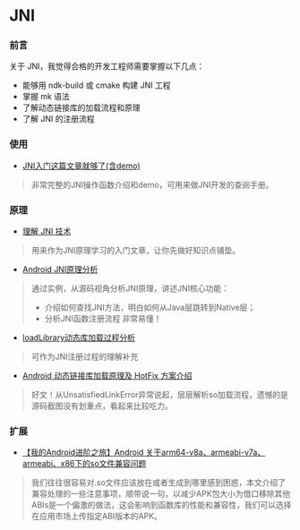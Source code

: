 # JNI
### 前言

关于 JNI，我觉得合格的开发工程师需要掌握以下几点：
- 能够用 ndk-build 或 cmake 构建 JNI 工程
- 掌握 mk 语法
- 了解动态链接库的加载流程和原理
- 了解 JNI 的注册流程

### 使用

- [JNI入门这篇文章就够了(含demo)](https://juejin.im/post/5a2a3f416fb9a0450167df22)
> 非常完整的JNI操作函数介绍和demo，可用来做JNI开发的查阅手册。

### 原理

- [理解 JNI 技术](https://pqpo.me/2017/05/17/jni/)
> 用来作为JNI原理学习的入门文章，让你先做好知识点铺垫。

- [Android JNI原理分析](http://gityuan.com/2016/05/28/android-jni/)
> 通过实例，从源码视角分析JNI原理，讲述JNI核心功能：
> - 介绍如何查找JNI方法，明白如何从Java层跳转到Native层；
> - 分析JNI函数注册流程
> 非常易懂！

- [loadLibrary动态库加载过程分析](http://gityuan.com/2017/03/26/load_library/)
> 可作为JNI注册过程的理解补充

- [Android 动态链接库加载原理及 HotFix 方案介绍](https://mp.weixin.qq.com/s?__biz=MzA3NTYzODYzMg==&mid=2653577702&idx=1&sn=1288c77cd8fc2db68dc92cf18d675ace&scene=4#wechat_redirect)
> 好文！从UnsatisfiedLinkError异常说起，层层解析so加载流程，遗憾的是源码截图没有划重点，看起来比较吃力。

### 扩展
- [【我的Android进阶之旅】Android 关于arm64-v8a、armeabi-v7a、armeabi、x86下的so文件兼容问题](https://blog.csdn.net/ouyang_peng/article/details/51168072)
> 我们往往很容易对.so文件应该放在或者生成到哪里感到困惑，本文介绍了兼容处理的一些注意事项，顺带说一句，以减少APK包大小为借口移除其他ABIs是一个偏激的做法，这会影响到函数库的性能和兼容性，我们可以选择在应用市场上传指定ABI版本的APK。

